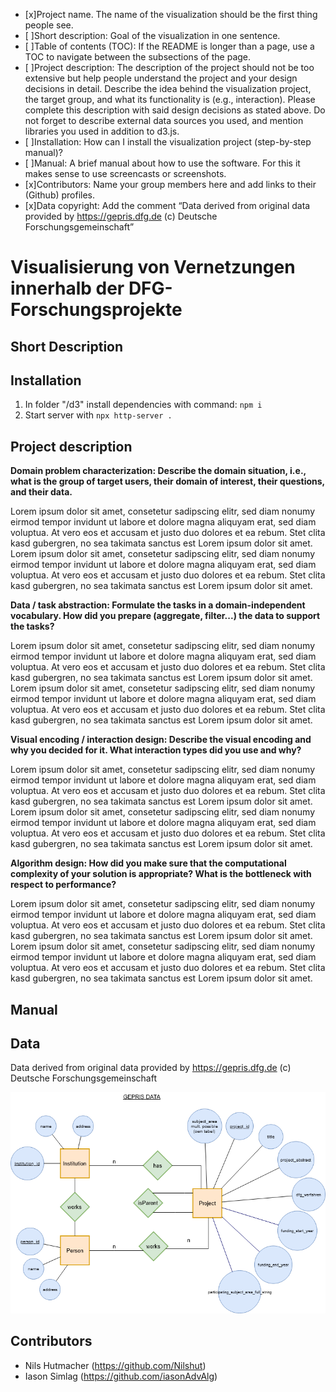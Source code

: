 - [x]Project name. The name of the visualization should be the first thing people see.
- [ ]Short description: Goal of the visualization in one sentence.
- [ ]Table of contents (TOC): If the README is longer than a page, use a TOC to navigate between the subsections of the page.
- [ ]Project description: The description of the project should not be too extensive but help people understand the project and your design decisions in detail. Describe the idea behind the visualization project, the target group, and what its functionality is (e.g., interaction). Please complete this description with said design decisions as stated above. Do not forget to describe external data sources you used, and mention libraries you used in addition to d3.js.
- [ ]Installation: How can I install the visualization project (step-by-step manual)?
- [ ]Manual: A brief manual about how to use the software. For this it makes sense to use screencasts or screenshots.
- [x]Contributors: Name your group members here and add links to their (Github) profiles.
- [x]Data copyright: Add the comment “Data derived from original data provided by https://gepris.dfg.de (c) Deutsche Forschungsgemeinschaft”

# Visualisierung von Vernetzungen innerhalb der DFG-Forschungsprojekte

## Short Description

## Installation

1. In folder "/d3" install dependencies with command: `npm i`
2. Start server with `npx http-server .`

## Project description

__Domain problem characterization: Describe the domain situation, i.e., what is the group of target users, their domain of interest, their questions, and their data.__

Lorem ipsum dolor sit amet, consetetur sadipscing elitr, sed diam nonumy eirmod tempor invidunt ut labore et dolore magna aliquyam erat, sed diam voluptua. At vero eos et accusam et justo duo dolores et ea rebum. Stet clita kasd gubergren, no sea takimata sanctus est Lorem ipsum dolor sit amet. Lorem ipsum dolor sit amet, consetetur sadipscing elitr, sed diam nonumy eirmod tempor invidunt ut labore et dolore magna aliquyam erat, sed diam voluptua. At vero eos et accusam et justo duo dolores et ea rebum. Stet clita kasd gubergren, no sea takimata sanctus est Lorem ipsum dolor sit amet.

__Data / task abstraction: Formulate the tasks in a domain-independent vocabulary. How did you prepare (aggregate, filter...) the data to support the tasks?__

Lorem ipsum dolor sit amet, consetetur sadipscing elitr, sed diam nonumy eirmod tempor invidunt ut labore et dolore magna aliquyam erat, sed diam voluptua. At vero eos et accusam et justo duo dolores et ea rebum. Stet clita kasd gubergren, no sea takimata sanctus est Lorem ipsum dolor sit amet. Lorem ipsum dolor sit amet, consetetur sadipscing elitr, sed diam nonumy eirmod tempor invidunt ut labore et dolore magna aliquyam erat, sed diam voluptua. At vero eos et accusam et justo duo dolores et ea rebum. Stet clita kasd gubergren, no sea takimata sanctus est Lorem ipsum dolor sit amet.

__Visual encoding / interaction design: Describe the visual encoding and why you decided for it. What interaction types did you use and why?__  

Lorem ipsum dolor sit amet, consetetur sadipscing elitr, sed diam nonumy eirmod tempor invidunt ut labore et dolore magna aliquyam erat, sed diam voluptua. At vero eos et accusam et justo duo dolores et ea rebum. Stet clita kasd gubergren, no sea takimata sanctus est Lorem ipsum dolor sit amet. Lorem ipsum dolor sit amet, consetetur sadipscing elitr, sed diam nonumy eirmod tempor invidunt ut labore et dolore magna aliquyam erat, sed diam voluptua. At vero eos et accusam et justo duo dolores et ea rebum. Stet clita kasd gubergren, no sea takimata sanctus est Lorem ipsum dolor sit amet.

__Algorithm design: How did you make sure that the computational complexity of your solution is appropriate? What is the bottleneck with respect to performance?__

Lorem ipsum dolor sit amet, consetetur sadipscing elitr, sed diam nonumy eirmod tempor invidunt ut labore et dolore magna aliquyam erat, sed diam voluptua. At vero eos et accusam et justo duo dolores et ea rebum. Stet clita kasd gubergren, no sea takimata sanctus est Lorem ipsum dolor sit amet. Lorem ipsum dolor sit amet, consetetur sadipscing elitr, sed diam nonumy eirmod tempor invidunt ut labore et dolore magna aliquyam erat, sed diam voluptua. At vero eos et accusam et justo duo dolores et ea rebum. Stet clita kasd gubergren, no sea takimata sanctus est Lorem ipsum dolor sit amet.

## Manual

## Data

Data derived from original data provided by https://gepris.dfg.de (c) Deutsche Forschungsgemeinschaft

![](gepris_data_er.png)

## Contributors

- Nils Hutmacher (https://github.com/Nilshut)
- Iason Simlag (https://github.com/iasonAdvAlg)
